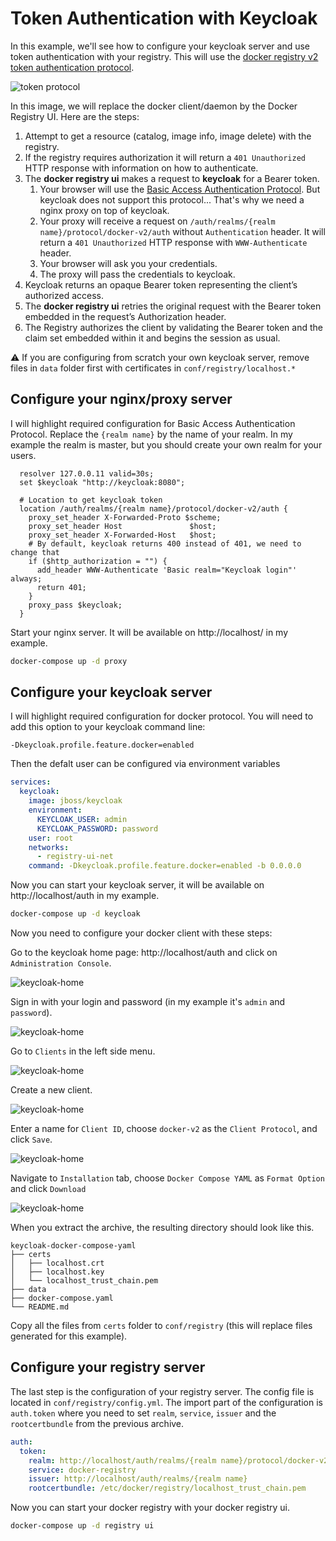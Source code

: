 # Token Authentication with Keycloak

In this example, we'll see how to configure your keycloak server and use token authentication with your registry. This will use the [docker registry v2 token authentication protocol](https://docs.docker.com/registry/spec/auth/token/).

![token protocol](https://docs.docker.com/registry/spec/images/v2-registry-auth.png)

In this image, we will replace the docker client/daemon by the Docker Registry UI. Here are the steps:

1. Attempt to get a resource (catalog, image info, image delete) with the registry.
2. If the registry requires authorization it will return a `401 Unauthorized` HTTP response with information on how to authenticate.
3. The **docker registry ui** makes a request to **keycloak** for a Bearer token.
    1. Your browser will use the [Basic Access Authentication Protocol](https://en.wikipedia.org/wiki/Basic_access_authentication#Protocol). But keycloak does not support this protocol... That's why we need a nginx proxy on top of keycloak.
    2. Your proxy will receive a request on `/auth/realms/{realm name}/protocol/docker-v2/auth` without `Authentication` header. It will return a `401 Unauthorized` HTTP response with `WWW-Authenticate` header.
    3. Your browser will ask you your credentials.
    4. The proxy will pass the credentials to keycloak.
4. Keycloak returns an opaque Bearer token representing the client’s authorized access.
5. The **docker registry ui** retries the original request with the Bearer token embedded in the request’s Authorization header.
6. The Registry authorizes the client by validating the Bearer token and the claim set embedded within it and begins the session as usual.

:warning: If you are configuring from scratch your own keycloak server, remove files in `data` folder first with certificates in `conf/registry/localhost.*` 

## Configure your nginx/proxy server

I will highlight required configuration for Basic Access Authentication Protocol. Replace the `{realm name}` by the name of your realm. In my example the realm is master, but you should create your own realm for your users.

```nginx
  resolver 127.0.0.11 valid=30s;
  set $keycloak "http://keycloak:8080";

  # Location to get keycloak token 
  location /auth/realms/{realm name}/protocol/docker-v2/auth {
    proxy_set_header X-Forwarded-Proto $scheme;
    proxy_set_header Host               $host;
    proxy_set_header X-Forwarded-Host   $host;
    # By default, keycloak returns 400 instead of 401, we need to change that
    if ($http_authorization = "") {
      add_header WWW-Authenticate 'Basic realm="Keycloak login"' always;
      return 401;
    }
    proxy_pass $keycloak;
  }
```

Start your nginx server. It will be available on http://localhost/ in my example.

```sh
docker-compose up -d proxy
```

## Configure your keycloak server

I will highlight required configuration for docker protocol. You will need to add this option to your keycloak command line:

```
-Dkeycloak.profile.feature.docker=enabled
```

Then the defalt user can be configured via environment variables
```yml
services:
  keycloak:
    image: jboss/keycloak
    environment:
      KEYCLOAK_USER: admin
      KEYCLOAK_PASSWORD: password
    user: root
    networks:
      - registry-ui-net
    command: -Dkeycloak.profile.feature.docker=enabled -b 0.0.0.0
```

Now you can start your keycloak server, it will be available on http://localhost/auth in my example.


```sh
docker-compose up -d keycloak 
```

Now you need to configure your docker client with these steps:

Go to the keycloak home page: http://localhost/auth and click on `Administration Console`.

![keycloak-home](https://raw.github.com/Joxit/docker-registry-ui/main/examples/token-auth-keycloak/images/01-keycloak-home.png)

Sign in with your login and password (in my example it's `admin` and `password`).

![keycloak-home](https://raw.github.com/Joxit/docker-registry-ui/main/examples/token-auth-keycloak/images/02-keycloak-signin.png)

Go to `Clients` in the left side menu.

![keycloak-home](https://raw.github.com/Joxit/docker-registry-ui/main/examples/token-auth-keycloak/images/03-keycloak-to-clients.png)

Create a new client.

![keycloak-home](https://raw.github.com/Joxit/docker-registry-ui/main/examples/token-auth-keycloak/images/04-keycloak-create-client.png)

Enter a name for `Client ID`, choose `docker-v2` as the `Client Protocol`, and click `Save`.

![keycloak-home](https://raw.github.com/Joxit/docker-registry-ui/main/examples/token-auth-keycloak/images/05-keycloak-new-client.png)

Navigate to `Installation` tab, choose `Docker Compose YAML` as `Format Option` and click `Download`

![keycloak-home](https://raw.github.com/Joxit/docker-registry-ui/main/examples/token-auth-keycloak/images/06-keycloak-download.png)

When you extract the archive, the resulting directory should look like this.

```
keycloak-docker-compose-yaml
├── certs
│   ├── localhost.crt
│   ├── localhost.key
│   └── localhost_trust_chain.pem
├── data
├── docker-compose.yaml
└── README.md
```

Copy all the files from `certs` folder to `conf/registry` (this will replace files generated for this example).

## Configure your registry server

The last step is the configuration of your registry server. The config file is located in `conf/registry/config.yml`. The import part of the configuration is `auth.token` where you need to set `realm`, `service`, `issuer` and the `rootcertbundle` from the previous archive.

```yml
auth:
  token:
    realm: http://localhost/auth/realms/{realm name}/protocol/docker-v2/auth
    service: docker-registry
    issuer: http://localhost/auth/realms/{realm name}
    rootcertbundle: /etc/docker/registry/localhost_trust_chain.pem
```

Now you can start your docker registry with your docker registry ui.

```sh
docker-compose up -d registry ui
```
